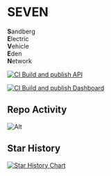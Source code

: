 # SEVEN

**S**andberg </br>
**E**lectric </br>
**V**ehicle </br>
**E**den </br>
**N**etwork </br>

[![CI Build and publish API](https://github.com/MRoehricht/SEVEN/actions/workflows/publish-mission-control-api.yml/badge.svg)](https://github.com/MRoehricht/SEVEN/actions/workflows/publish-mission-control-api.yml)

[![CI Build and publish Dashboard](https://github.com/MRoehricht/SEVEN/actions/workflows/publish-mission-control-dashboard.yml/badge.svg)](https://github.com/MRoehricht/SEVEN/actions/workflows/publish-mission-control-dashboard.yml)

## Repo Activity

![Alt](https://repobeats.axiom.co/api/embed/94cb6ba1d183967aaef0e991f7c96444b004d6ae.svg "Repobeats analytics image")

## Star History

[![Star History Chart](https://api.star-history.com/svg?repos=MRoehricht/SEVEN&type=Date)](https://star-history.com/#MRoehricht/SEVEN&Date)
